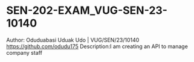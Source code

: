 # SEN-202-EXAM_VUG-SEN-23-10140
Author: Oduduabasi Uduak Udo | VUG/SEN/23/10140
https://github.com/odudu175
Description:I am creating an API to manage company staff
